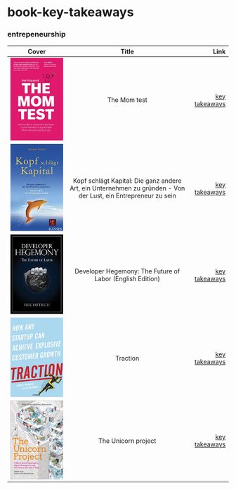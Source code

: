 ﻿# book-key-takeaways

### entrepeneurship 


| Cover         | Title         | Link  |
| ------------- |:-------------:| -----:|
| ![the_mom_test](https://github.com/ste-xx/book-key-takeaways/raw/master/the_mom_test/cover.jpg) | The Mom test | [key takeaways](./the_mom_test/takeaways.md) |
| ![kopf_schlaegt_kapital](https://github.com/ste-xx/book-key-takeaways/raw/master/kopf_schlaegt_kapital/cover.jpg) | Kopf schlägt Kapital: Die ganz andere Art, ein Unternehmen zu gründen - Von der Lust, ein Entrepreneur zu sein  | [key takeaways](./kopf_schlaegt_kapital/takeaways.md)|
| ![developer_hegemony](https://github.com/ste-xx/book-key-takeaways/raw/master/developer_hegemony/cover.jpg) | Developer Hegemony: The Future of Labor (English Edition)  | [key takeaways](./developer_hegemony/takeaways.md) |
| ![traction](https://github.com/ste-xx/book-key-takeaways/raw/master/traction/cover.jpg) | Traction | [key takeaways](./traction/takeaways.md) |
| ![the_unicorn_project](https://github.com/ste-xx/book-key-takeaways/raw/master/the_unicorn_project/cover.jpg) | The Unicorn project | [key takeaways](./the_unicorn_project/takeaways.md) |
